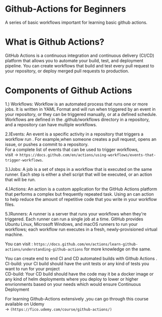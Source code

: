 # Github-Actions for Beginners
A series of basic workflows important for learning basic github actions.


# What is Github Actions?
GitHub Actions is a continuous integration and continuous delivery (CI/CD) platform that allows you to automate your build, test, and deployment pipeline. You can create workflows that build and test every pull request to your repository, or deploy merged pull requests to production.

# Components of Github Actions
1.) Workflows: Workflow is an automated process that runs one or more jobs. It is written in YAML Format and will run when triggered by an event in your repository, or they can be triggered manually, or at a defined schedule.
Workflows are defined in the .github/workflows directory in a repository, and a repository can have multiple workflows.

2.)Events: An event is a specific activity in a repository that triggers a workflow run . For example,when someone creates a pull request, opens an issue, or pushes a commit to a repository.<br>
For a complete list of events that can be used to trigger workflows,<br>
visit -> `https://docs.github.com/en/actions/using-workflows/events-that-trigger-workflows`.

3.)Jobs: A job is a set of steps in a workflow that is executed on the same runner. Each step is either a shell script that will be executed, or an action that will be run.

4.)Actions: An action is a custom application for the GitHub Actions platform that performs a complex but frequently repeated task. Using an can action to help reduce the amount of repetitive code that you write in your workflow files.

5.)Runners: A runner is a server that runs your workflows when they're triggered. Each runner can run a single job at a time. GitHub provides Ubuntu Linux, Microsoft Windows, and macOS runners to run your workflows; each workflow run executes in a fresh, newly-provisioned virtual machine.

You can visit : `https://docs.github.com/en/actions/learn-github-actions/understanding-github-actions` for more knowledge on the same.

You can create end to end CI and CD automated builds with Github Actions .<br>
CI-build: your CI build should have the unit tests or any kind of tests you want to run for your project <br> 
CD-build: Your CD build should have the code may it be a docker image or any kind of helm deployments where you deploy to lower or higher envrionments based on your needs which would ensure Continuous Deployment

For learning Github-Actions extensively ,you can go through this course available on Udemy <br> -> `(https://fico.udemy.com/course/github-actions/)`

